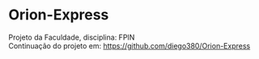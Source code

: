 # Orion-Express
Projeto da Faculdade, disciplina: FPIN
<br> Continuação do projeto em: https://github.com/diego380/Orion-Express
